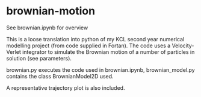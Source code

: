 # brownian-motion

See brownian.ipynb for overview

This is a loose translation into python of my KCL second year numerical modelling project (from code supplied in Fortan). The code uses a Velocity-Verlet integrator to simulate the Brownian motion of a number of particles in solution (see parameters).

brownian.py executes the code used in brownian.ipynb, brownian_model.py contains the class BrownianModel2D used. 

A representative trajectory plot is also included.
